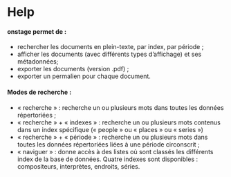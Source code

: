 # Help
#### onstage permet de :

* rechercher les documents en plein-texte, par index, par période ;
* afficher les documents (avec différents types d’affichage) et ses métadonnées;
* exporter les documents (version .pdf) ;
* exporter un permalien pour chaque document.

#### Modes de recherche :

* « recherche » : recherche un ou plusieurs mots dans toutes les données répertoriées ;
* « recherche » + « indexes » : recherche un ou plusieurs mots contenus dans un index spécifique (« people » ou « places » ou « series »)
* « recherche » + « période » : recherche un ou plusieurs mots dans toutes les données répertoriées liées à une période circonscrit ;
* « naviguer » : donne accès à des listes où sont classés les différents index de la base de données. Quatre indexes sont disponibles : compositeurs, interprètes, endroits, séries.
